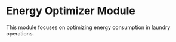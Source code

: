# Energy Optimizer Module 
This module focuses on optimizing energy consumption in laundry operations. 
